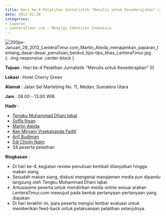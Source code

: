 ```yaml
---
title: Hari ke-4 Pelatihan Jurnalistik "Menulis untuk Kesederajatan" (I)
date: 2012-01-28
categories:
- laporan
- LenteraTimur.com – Menyigi Identitas Indonesia
---
```


![200px-Januari_28_2012_LenteraTimur.com_Martin_Aleida_menajamkan_paparan_tentang_dasar-dasar_penulisan_berikut_tips-tips_khas_LenteraTimur.jpg](/uploads/200px-Januari_28_2012_LenteraTimur.com_Martin_Aleida_menajamkan_paparan_tentang_dasar-dasar_penulisan_berikut_tips-tips_khas_LenteraTimur.jpg){: .img-responsive .center-block }

**Tujuan** : Hari ke-4 Pelatihan Jurnalistik "Menulis untuk Kesederajatan" (I)

**Lokasi** : Hotel Cherry Green

**Alamat** : Jalan Sei Martebing No. 11, Medan, Sumatera Utara

**Jam** : 08.00 - 13.00 WIB

**Hadir** :  
* [Tengku Muhammad Dhani Iqbal](http://wiki.ciptamedia.org/wiki/Tengku_Muhammad_Dhani_Iqbal)
* [Soffa Ihsan](http://wiki.ciptamedia.org/wiki/Soffa_Ihsan)
* [Martin Aleida](http://wiki.ciptamedia.org/wiki/Martin_Aleida)
* [Ken Miryam Vivekananda Fadlil](http://wiki.ciptamedia.org/wiki/Ken_Miryam_Vivekananda_Fadlil)
* [Arif Budiman](http://wiki.ciptamedia.org/wiki/Arif_Budiman)
* [Edi Cholin Naim](http://wiki.ciptamedia.org/wiki/Edi_Cholin_Naim)
* 34 peserta pelatihan

**Ringkasan** : 
* Di hari ke-4, kegiatan review penulisan kembali dilanjutkan hingga makan siang.
* Sesudah makan siang, diskusi mengenai manajemen media pun dipandu langsung oleh Tengku Muhammad Dhani Iqbal.
* Antusiasme peserta untuk mendirikan media online sesuai arahan LenteraTimur.com mewujud pada bentuk pertanyaan-pertanyaan yang diajukan.
* Di hari terakhir ini, para peserta mengisi lembar evaluasi untuk memberikan feed-back untuk pelaksanaan pelatihan selanjutnya.
